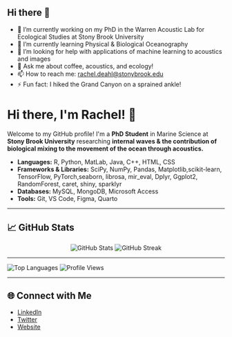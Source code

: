 ## Hi there 👋


- 🔭 I’m currently working on my PhD in the Warren Acoustic Lab for Ecological Studies at Stony Brook University
- 🌱 I’m currently learning Physical & Biological Oceanography
- 🤔 I’m looking for help with applications of machine learning to acoustics and images
- 💬 Ask me about coffee, acoustics, and ecology!
- 📫 How to reach me: rachel.deahl@stonybrook.edu
- ⚡ Fun fact: I hiked the Grand Canyon on a sprained ankle! 

# Hi there, I'm Rachel! 👋

Welcome to my GitHub profile! I'm a **PhD Student** in Marine Science at **Stony Brook University** researching **internal waves & the contribution of biological mixing to the movement of the ocean through acoustics.**

- **Languages:** R, Python, MatLab, Java, C++, HTML, CSS
- **Frameworks & Libraries:** SciPy, NumPy, Pandas, Matplotlib,scikit-learn, TensorFlow, PyTorch,seaborn, librosa, mir_eval, Dplyr, Ggplot2, RandomForest, caret, shiny, sparklyr
- **Databases:** MySQL, MongoDB, Microsoft Access
- **Tools:** Git, VS Code, Figma, Quarto

---

## 📈 GitHub Stats

<div align="center">
  <img src="https://github-readme-stats.vercel.app/api?username=rnd22&show_icons=true&theme=radical" alt="GitHub Stats" />
  <img src="https://github-readme-streak-stats.herokuapp.com?user=rnd22&theme=radical" alt="GitHub Streak" />
</div>

---

![Top Languages](https://github-readme-stats.vercel.app/api/top-langs/?username=rnd22&layout=compact&theme=radical)
![Profile Views](https://komarev.com/ghpvc/?username=rnd22)


---

## 🌐 Connect with Me

- [LinkedIn](https://www.linkedin.com/in/rachelnkostelnik/)
- [Twitter](https://www.linkedin.com/in/rachelnkostelnik/)
- [Website](https://rnd22.github.io/)


